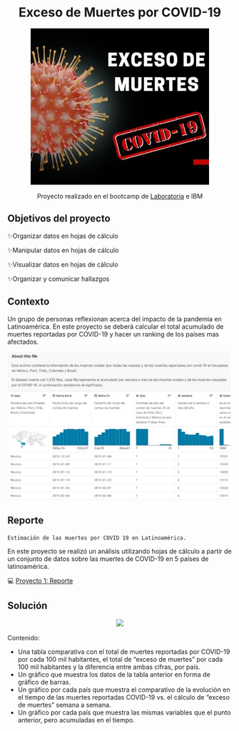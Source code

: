 <div align="center"> <h1>Exceso de Muertes por COVID-19 </h1> 

![](/Portada.jpg)

Proyecto realizado en el bootcamp de [Laboratoria](https://app.laboratoria.la/signup-and-login/) e IBM
</div>

## Objetivos del proyecto

✨Organizar datos en hojas de cálculo

✨Manipular datos en hojas de cálculo

✨Visualizar datos en hojas de cálculo

✨Organizar y comunicar hallazgos


## Contexto

Un grupo de personas reflexionan acerca del impacto de la pandemia en Latinoamérica. En este proyecto se deberá calcular el total acumulado de muertes reportadas por COVID-19 y hacer un ranking de los países mas afectados. 

![](/Dataset.jpg)

## Reporte

    Estimación de las muertes por COVID 19 en Latinoamérica.

En este proyecto se realizó un análisis utilizando hojas de cálculo a partir de un conjunto de datos sobre las muertes de COVID-19 en 5 países de latinoamérica.

💻 [Proyecto 1: Reporte](https://docs.google.com/spreadsheets/d/1z_5tLzyiPQmqnMquNthWczizpZG9ppexiPt8yat5DMs/edit?usp=sharing)

## Solución
<div align="center">
  
  <a target="_blank" href="https://www.loom.com/share/1cf81c035e6a44459233d21f4ef94abd" rel="noopener noreferrer" >![](https://cdn.loom.com/sessions/thumbnails/1cf81c035e6a44459233d21f4ef94abd-1644468351800-with-play.gif)</a>
  
</div>

Contenido:
  
  - Una tabla comparativa con el total de muertes reportadas por COVID-19 por cada 100 mil habitantes, el total de “exceso de muertes” por cada 100 mil habitantes y la diferencia entre ambas cifras, por país.
  - Un gráfico que muestra los datos de la tabla anterior en forma de gráfico de barras.
  - Un gráfico por cada país que muestra el comparativo de la evolución en el tiempo de las muertes reportadas COVID-19 vs. el cálculo de “exceso de muertes” semana a semana.
  - Un gráfico por cada país que muestra las mismas variables que el punto anterior, pero acumuladas en el tiempo.

